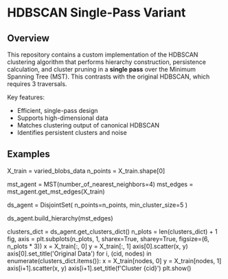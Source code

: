 # HDBSCAN Single-Pass Variant

## Overview

This repository contains a custom implementation of the HDBSCAN clustering algorithm that performs hierarchy construction, persistence calculation, and cluster pruning in a **single pass** over the Minimum Spanning Tree (MST). This contrasts with the original HDBSCAN, which requires 3 traversals.

Key features:
* Efficient, single-pass design
* Supports high-dimensional data
* Matches clustering output of canonical HDBSCAN
* Identifies persistent clusters and noise

## Examples

X_train = varied_blobs_data
n_points = X_train.shape[0]

mst_agent = MST(number_of_nearest_neighbors=4)
mst_edges = mst_agent.get_mst_edges(X_train)


ds_agent = DisjointSet(
    n_points=n_points,
    min_cluster_size=5
)

ds_agent.build_hierarchy(mst_edges)

clusters_dict = ds_agent.get_clusters_dict()
n_plots = len(clusters_dict) + 1
fig, axis = plt.subplots(n_plots, 1, sharex=True, sharey=True, figsize=(6, n_plots * 3))
x = X_train[:, 0]
y = X_train[:, 1]
axis[0].scatter(x, y)
axis[0].set_title('Original Data')
for i, (cid, nodes) in enumerate(clusters_dict.items()):
    x = X_train[nodes, 0]
    y = X_train[nodes, 1]
    axis[i+1].scatter(x, y)
    axis[i+1].set_title(f'Cluster {cid}')
plt.show()
